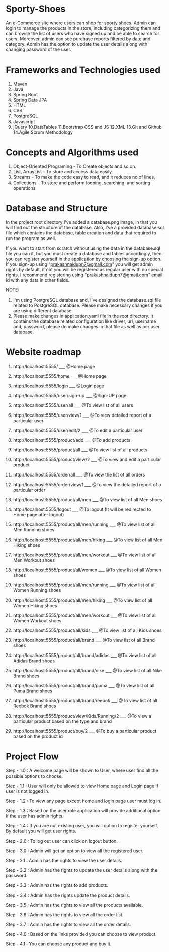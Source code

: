 # Sporty-Shoes
An e-Commerce site where users can shop for sporty shoes. Admin can login to manage the products in the store, including
categorizing them and can browse the list of users who have signed up and be able to search for users. Moreover, admin 
can see purchase reports filtered by date and category. Admin has the option to update the user details along with 
changing password of the user.

# Frameworks and Technologies used

1. Maven
2. Java
3. Spring Boot 
4. Spring Data JPA
5. HTML
6. CSS
7. PostgreSQL
8. Javascript
9. jQuery
10.DataTables
11.Bootstrap CSS and JS
12.XML
13.Git and Github
14.Agile Scrum Methodology

# Concepts and Algorithms used

1. Object-Oriented Programing - To Create objects and so on.
2. List, ArrayList - To store and access data easily.   
3. Streams - To make the code easy to read, and it reduces no.of lines.
4. Collections - To store and perform looping, searching, and sorting operations.

# Database and Structure

In the project root directory I've added a database.png image, in that you will find out the structure of the database.
Also, I've a provided database.sql file which contains the database, table creation and data that required to run
the program as well.

If you want to start from scratch without using the data in the database.sql file you can it, but you must create
a database and tables accordingly, then you can register yourself in the application by choosing the sign-up option. If you
sign-up using "prakashnaidupn7@gmail.com" you will get admin rights by default, if not you will be registered as regular user with
no special rights. I recommend registering using "prakashnaidupn7@gmail.com" email id with any data in other fields.

NOTE:

1. I'm using PostgreSQL database and, I've designed the database.sql file related to PostgreSQL database. Please
   make necessary changes if you are using different database.
2. Please make changes in application.yaml file in the root directory. It contains the database related configuration 
   like driver, url, username and, password, please do make changes in that file as well as per user database.

# Website roadmap

1. http://localhost:5555/                       ___ @Home page
2. http://localhost:5555/home                   ___ @Home page
3. http://localhost:5555/login                  ___ @Login page 
4. http://localhost:5555/user/sign-up           ___ @Sign-UP page
5. http://localhost:5555/user/all               ___ @To view list of all users
6. http://localhost:5555/user/view/1            ___ @To view detailed report of a particular user
7. http://localhost:5555/user/edit/2            ___ @To edit a particular user
8. http://localhost:5555/product/add            ___ @To add products
9. http://localhost:5555/product/all            ___ @To view list of all products
10. http://localhost:5555/product/view/2         ___ @To view and edit a particular product
11. http://localhost:5555/order/all              ___ @To view the list of all orders
12. http://localhost:5555/order/view/1           ___ @To view the detailed report of a particular order
13. http://localhost:5555/product/all/men       ___ @To view list of all Men shoes
14. http://localhost:5555/logout                ___ @To logout (It will be redirected to Home page after logout)
    
15. http://localhost:5555/product/all/men/running       ___ @To view list of all Men Running shoes
16. http://localhost:5555/product/all/men/hiking        ___ @To view list of all Men Hiking shoes
17. http://localhost:5555/product/all/men/workout       ___ @To view list of all Men Workout shoes
18. http://localhost:5555/product/all/women             ___ @To view list of all Women shoes
19. http://localhost:5555/product/all/men/running       ___ @To view list of all Women Running shoes
20. http://localhost:5555/product/all/men/hiking        ___ @To view list of all Women Hiking shoes
21. http://localhost:5555/product/all/men/workout       ___ @To view list of all Women Workout shoes
22. http://localhost:5555/product/all/kids              ___ @To view list of all Kids shoes
23. http://localhost:5555/product/all/brand             ___ @To view list of all Brand shoes
24. http://localhost:5555/product/all/brand/adidas      ___ @To view list of all Adidas Brand shoes
25. http://localhost:5555/product/all/brand/nike        ___ @To view list of all Nike Brand shoes
26. http://localhost:5555/product/all/brand/puma        ___ @To view list of all Puma Brand shoes
27. http://localhost:5555/product/all/brand/reebok      ___ @To view list of all Reebok Brand shoes
28. http://localhost:5555/product/view/Kids/Running/2   ___ @To view a particular product based on the type and brand
29. http://localhost:5555/product/buy/2                 ___ @To buy a particular product based on the product id

# Project Flow

Step - 1.0 : A welcome page will be shown to User, where user find all the possible options to choose.

Step - 1.1 : User will only be allowed to view Home page and Login page if user is not logged in.

Step - 1.2 : To view any page except home and login page user must log in.

Step - 1.3 : Based on the user role application will provide additional option if the user has admin rights.

Step - 1.4 : If you are not existing user, you will option to register yourself. By default you will get user rights.

Step - 2.0 : To log out user can click on logout button.

Step - 3.0 : Admin will get an option to view all the registered user.

Step - 3.1 : Admin has the rights to view the user details.

Step - 3.2 : Admin has the rights to update the user details along with the password.

Step - 3.3 : Admin has the rights to add products.

Step - 3.4 : Admin has the rights update the product details.

Step - 3.5 : Admin has the rights to view all the products available.

Step - 3.6 : Admin has the rights to view all the order list.

Step - 3.7 : Admin has the rights to view all the order details.

Step - 4.0 : Based on the links provided you can choose to view product.

Step - 4.1 : You can choose any product and buy it.
